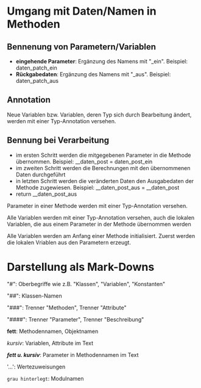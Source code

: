 



# Umgang mit Daten/Namen in Methoden

## Bennenung von Parametern/Variablen
- **eingehende Parameter**: Ergänzung des Namens mit "_ein". Beispiel: daten_patch_ein
- **Rückgabedaten**: Ergänzung des Namens mit "_aus". Beispiel: daten_patch_aus

## Annotation
Neue Variablen bzw. Variablen, deren Typ sich durch Bearbeitung ändert, werden mit einer Typ-Annotation versehen.

## Bennung bei Verarbeitung
- im ersten Schritt werden die mitgegebenen Parameter in die Methode übernommen. Beispiel: __daten_post = daten_post_ein
- im zweiten Schritt werden die Berechnungen mit den übernommenen Daten durchgeführt
- in letzten Schritt werden die veränderten Daten den Ausgabedaten der Methode zugewiesen. Beispiel: __daten_post_aus = __daten_post
- return __daten_post_aus


Parameter in einer Methode werden mit einer Typ-Annotation versehen.

Alle Variablen werden mit einer Typ-Annotation versehen, auch die lokalen Variablen, die aus einem Parameter in der Methode übernommen werden

Alle Variablen werden am Anfang einer Methode initialisiert. Zuerst werden die lokalen Vriablen aus den Parametern erzeugt.






# Darstellung als Mark-Downs

"#": Oberbegriffe wie z.B. "Klassen", "Variablen", "Konstanten"

"##": Klassen-Namen

"###": Trenner "Methoden", Trenner "Attribute"

"####": Trenner "Parameter", Trenner "Beschreibung"

**fett**: Methodennamen, Objektnamen

*kursiv*: Variablen, Attribute im Text

***fett u. kursiv***: Parameter in Methodennamen im Text

'...': Wertezuweisungen

```grau hinterlegt```: Modulnamen 


